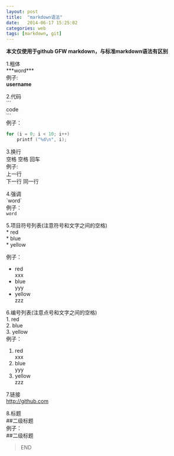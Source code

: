 ```yaml
---
layout: post
title:  "markdown语法"
date:   2014-06-17 15:25:02
categories: web 
tags: [markdown, git]
---
```

**本文仅使用于github GFW markdown，与标准markdown语法有区别**

1.粗体  
\*\*\*word\*\*\*  
例子:  
**username**  


2.代码  
\`\`\`  
code  
\```  
例子：  
```c
for (i = 0; i < 10; i++)
	printf ("%d\n", i);
```  

3.换行  
空格 空格 回车  
例子:  
上一行  
下一行
同一行  

4.强调  
\`word\`  
例子：  
`word`  

5.项目符号列表(注意符号和文字之间的空格)   
\* red  
\* blue  
\* yellow  

例子：  
* red  
  xxx  
* blue  
  yyy  
* yellow    
  zzz  

6.编号列表(注意点号和文字之间的空格)  
1\. red  
2\. blue  
3\. yellow  
例子：  
1. red  
  xxx  
2. blue  
  yyy  
3. yellow  
  zzz  

7.链接  
http://github.com  

8.标题  
\#\#二级标题  
例子：  
##二级标题  


>END
